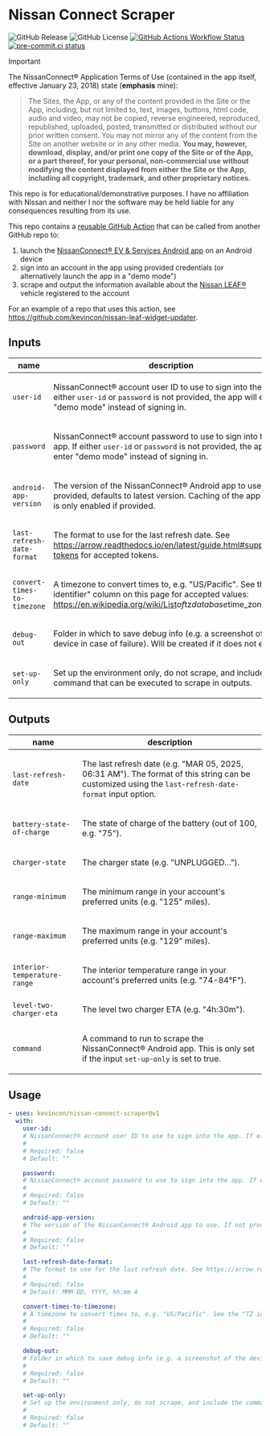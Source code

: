 # Nissan Connect Scraper

![GitHub Release](https://img.shields.io/github/v/release/kevincon/nissan-connect-scraper)
![GitHub License](https://img.shields.io/github/license/kevincon/nissan-connect-scraper)
[![GitHub Actions Workflow Status](https://img.shields.io/github/actions/workflow/status/kevincon/nissan-connect-scraper/.github%2Fworkflows%2Fmainci.yml?branch=main)](https://github.com/kevincon/nissan-connect-scraper/actions/workflows/mainci.yml)
[![pre-commit.ci status](https://results.pre-commit.ci/badge/github/kevincon/nissan-connect-scraper/main.svg)](https://results.pre-commit.ci/latest/github/kevincon/nissan-connect-scraper/main)

> [!IMPORTANT]
> The NissanConnect® Application Terms of Use (contained in the app itself, effective January 23, 2018) state (**emphasis** mine):
>
> > The Sites, the App, or any of the content provided in the Site or the App, including, but not limited to, text, images, buttons, html code, audio and video, may not be copied, reverse engineered, reproduced, republished, uploaded, posted, transmitted or distributed without our prior written consent. You may not mirror any of the content from the Site on another website or in any other media. **You may, however, download, display, and/or print one copy of the Site or of the App, or a part thereof, for your personal, non-commercial use without modifying the content displayed from either the Site or the App, including all copyright, trademark, and other proprietary notices.**
>
> This repo is for educational/demonstrative purposes. I have no affiliation with Nissan and neither I nor the software may be held liable for any consequences resulting from its use.

This repo contains a [reusable GitHub Action](https://docs.github.com/en/actions/about-github-actions/understanding-github-actions#actions) that can be called from another GitHub repo to:

1. launch the [NissanConnect® EV & Services Android app](https://play.google.com/store/apps/details?id=com.aqsmartphone.android.nissan) on an Android device
1. sign into an account in the app using provided credentials (or alternatively launch the app in a "demo mode")
1. scrape and output the information available about the [Nissan LEAF®](https://en.wikipedia.org/wiki/Nissan_Leaf) vehicle registered to the account

For an example of a repo that uses this action, see https://github.com/kevincon/nissan-leaf-widget-updater.

<!-- action-docs-inputs source="action.yml" -->

## Inputs

| name                        | description                                                                                                                                                                                            | required | default                 |
| --------------------------- | ------------------------------------------------------------------------------------------------------------------------------------------------------------------------------------------------------ | -------- | ----------------------- |
| `user-id`                   | <p>NissanConnect® account user ID to use to sign into the app. If either <code>user-id</code> or <code>password</code> is not provided, the app will enter "demo mode" instead of signing in.</p>      | `false`  | `""`                    |
| `password`                  | <p>NissanConnect® account password to use to sign into the app. If either <code>user-id</code> or <code>password</code> is not provided, the app will enter "demo mode" instead of signing in.</p>     | `false`  | `""`                    |
| `android-app-version`       | <p>The version of the NissanConnect® Android app to use. If not provided, defaults to latest version. Caching of the app binary is only enabled if provided.</p>                                       | `false`  | `""`                    |
| `last-refresh-date-format`  | <p>The format to use for the last refresh date. See https://arrow.readthedocs.io/en/latest/guide.html#supported-tokens for accepted tokens.</p>                                                        | `false`  | `MMM DD, YYYY, hh:mm A` |
| `convert-times-to-timezone` | <p>A timezone to convert times to, e.g. "US/Pacific". See the "TZ identifier" column on this page for accepted values: https://en.wikipedia.org/wiki/List<em>of</em>tz<em>database</em>time_zones.</p> | `false`  | `""`                    |
| `debug-out`                 | <p>Folder in which to save debug info (e.g. a screenshot of the device in case of failure). Will be created if it does not exist.</p>                                                                  | `false`  | `""`                    |
| `set-up-only`               | <p>Set up the environment only, do not scrape, and include the command that can be executed to scrape in outputs.</p>                                                                                  | `false`  | `""`                    |

<!-- action-docs-inputs source="action.yml" -->

<!-- action-docs-outputs source="action.yml" -->

## Outputs

| name                         | description                                                                                                                                                             |
| ---------------------------- | ----------------------------------------------------------------------------------------------------------------------------------------------------------------------- |
| `last-refresh-date`          | <p>The last refresh date (e.g. "MAR 05, 2025, 06:31 AM"). The format of this string can be customized using the <code>last-refresh-date-format</code> input option.</p> |
| `battery-state-of-charge`    | <p>The state of charge of the battery (out of 100, e.g. "75").</p>                                                                                                      |
| `charger-state`              | <p>The charger state (e.g. "UNPLUGGED…").</p>                                                                                                                           |
| `range-minimum`              | <p>The minimum range in your account's preferred units (e.g. "125" miles).</p>                                                                                          |
| `range-maximum`              | <p>The maximum range in your account's preferred units (e.g. "129" miles).</p>                                                                                          |
| `interior-temperature-range` | <p>The interior temperature range in your account's preferred units (e.g. "74-84°F").</p>                                                                               |
| `level-two-charger-eta`      | <p>The level two charger ETA (e.g. "4h:30m").</p>                                                                                                                       |
| `command`                    | <p>A command to run to scrape the NissanConnect® Android app. This is only set if the input <code>set-up-only</code> is set to true.</p>                                |

<!-- action-docs-outputs source="action.yml" -->

<!-- action-docs-usage source="action.yml" project="kevincon/nissan-connect-scraper" version="v1" -->

## Usage

```yaml
- uses: kevincon/nissan-connect-scraper@v1
  with:
    user-id:
    # NissanConnect® account user ID to use to sign into the app. If either `user-id` or `password` is not provided, the app will enter "demo mode" instead of signing in.
    #
    # Required: false
    # Default: ""

    password:
    # NissanConnect® account password to use to sign into the app. If either `user-id` or `password` is not provided, the app will enter "demo mode" instead of signing in.
    #
    # Required: false
    # Default: ""

    android-app-version:
    # The version of the NissanConnect® Android app to use. If not provided, defaults to latest version. Caching of the app binary is only enabled if provided.
    #
    # Required: false
    # Default: ""

    last-refresh-date-format:
    # The format to use for the last refresh date. See https://arrow.readthedocs.io/en/latest/guide.html#supported-tokens for accepted tokens.
    #
    # Required: false
    # Default: MMM DD, YYYY, hh:mm A

    convert-times-to-timezone:
    # A timezone to convert times to, e.g. "US/Pacific". See the "TZ identifier" column on this page for accepted values: https://en.wikipedia.org/wiki/List_of_tz_database_time_zones.
    #
    # Required: false
    # Default: ""

    debug-out:
    # Folder in which to save debug info (e.g. a screenshot of the device in case of failure). Will be created if it does not exist.
    #
    # Required: false
    # Default: ""

    set-up-only:
    # Set up the environment only, do not scrape, and include the command that can be executed to scrape in outputs.
    #
    # Required: false
    # Default: ""
```

<!-- action-docs-usage source="action.yml" project="kevincon/nissan-connect-scraper" version="v1" -->
